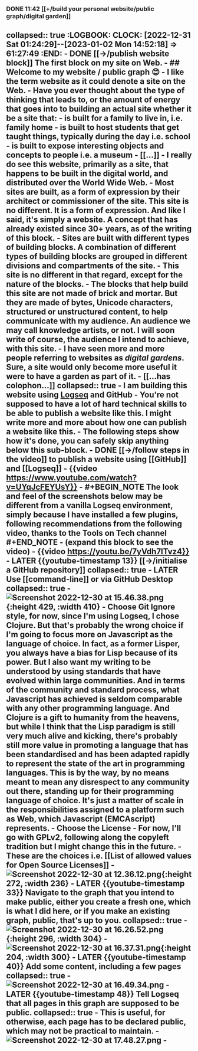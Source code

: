 ### DONE 11:42 [[+/build your personal website/public graph/digital garden]]
collapsed:: true
:LOGBOOK:
CLOCK: [2022-12-31 Sat 01:24:29]--[2023-01-02 Mon 14:52:18] =>  61:27:49
:END:
	- DONE [[->/publish website block]] The first block on my site on Web.
		- ## Welcome to my website / public graph 😊
		- I like the term **website** as it could denote a **site** on the **Web**.
		- Have you ever thought about the type of thinking that leads to, or the amount of energy that goes into to building an actual site whether it be a **site** that:
			- is built for a family to live in, i.e. **family home**
			- is built to host students that get taught things, typically during the day i.e. **school**
			- is built to expose interesting objects and concepts to people i.e. **a museum**
			- [[...]]
		- I really do see this website, primarily as a site, that happens to be built in the digital world, and distributed over the World Wide Web.
		- Most sites are built, as a form of expression by their architect or commissioner of the site. This site is no different. It is **a form of expression**. And like I said, it's simply a website. A concept that has already existed since 30+ years, as of the writing of this block.
		- Sites are built with different types of building blocks. A combination of different types of building blocks are grouped in different divisions and compartments of the site.
		- This site is no different in that regard, except for the nature of the blocks.
		- The blocks that help build **this site are not made of brick and mortar**. But they are made of bytes, Unicode characters, structured or unstructured content, to help communicate with my audience. An audience we may call knowledge artists, or not. I will soon write of course, the audience I intend to achieve, with this site.
		- I have seen more and more people referring to websites as *digital gardens*. Sure, a site would only become more useful it were to have a garden as part of it.
		- [[...has colophon...]]
		  collapsed:: true
			- I am building this website using [Logseq](https://logseq.com/) and GitHub
			- You're not supposed to have a lot of hard technical skills to be able to publish a website like this. I might write more and more about how one can publish a website like this.
			- The following steps show how it's done, you can safely skip anything below this sub-block.
				- DONE [[->/follow steps in the video]] to publish a website using [[GitHub]] and [[Logseq]]
					- {{video https://www.youtube.com/watch?v=UYqJcFEYUsY}}
						- #+BEGIN_NOTE
						  The look and feel of the screenshots below may be different from a vanilla Logseq environment, simply because I have installed a few plugins, following recommendations from the following video, thanks to the Tools on Tech channel
						  #+END_NOTE
							- (expand this block to see the video)
								- {{video https://youtu.be/7yVdh7ITvz4}}
						- LATER {{youtube-timestamp 13}}  [[->/initialise a GitHub repository]]
						  collapsed:: true
							- LATER Use [[command-line]] or via GitHub Desktop
							  collapsed:: true
								- ![Screenshot 2022-12-30 at 15.46.38.png](../assets/Screenshot_2022-12-30_at_15.46.38_1672411613091_0.png){:height 429, :width 410}
								- Choose Git Ignore style, for now, since I'm using Logseq, I chose Clojure. But that's probably the wrong choice if I'm going to focus more on Javascript as the language of choice. In fact, as a former Lisper, you always have a bias for Lisp because of its power. But I also want my writing to be understood by using standards that have evolved within large communities. And in terms of the community and standard process, what Javascript has achieved is seldom comparable with any other programming language. And Clojure is a gift to humanity from the heavens, but while I think that the Lisp paradigm is still very much alive and kicking, there's probably still more value in promoting a language that has been standardised and has been adapted rapidly to represent the state of the art in programming languages. This is by the way, by no means meant to mean any disrespect to any community out there, standing up for their programming language of choice. It's just a matter of scale in the responsibilities assigned to a platform such as Web, which Javascript (EMCAscript) represents.
								- Choose the License
									- For now, I'll go with GPLv2, following along the copyleft tradition but I might change this in the future.
									- These are the choices i.e. [[List of allowed values for Open Source Licenses]]
										- ![Screenshot 2022-12-30 at 12.36.12.png](../assets/Screenshot_2022-12-30_at_12.36.12_1672415108005_0.png){:height 272, :width 236}
						- LATER {{youtube-timestamp 33}} Navigate to the graph that you intend to make public, either you create a fresh one, which is what I did here, or if you make an existing graph, public, that's up to you.
						  collapsed:: true
							- ![Screenshot 2022-12-30 at 16.26.52.png](../assets/Screenshot_2022-12-30_at_16.26.52_1672414670385_0.png){:height 296, :width 304}
							- ![Screenshot 2022-12-30 at 16.37.31.png](../assets/Screenshot_2022-12-30_at_16.37.31_1672415236758_0.png){:height 204, :width 300}
						- LATER {{youtube-timestamp 40}} Add some content, including a few pages
						  collapsed:: true
							- ![Screenshot 2022-12-30 at 16.49.34.png](../assets/Screenshot_2022-12-30_at_16.49.34_1672416022488_0.png)
						- LATER {{youtube-timestamp 48}} Tell Logseq that all pages in this graph are supposed to be public.
						  collapsed:: true
							- This is useful, for otherwise, each page has to be declared public, which may not be practical to maintain.
							- ![Screenshot 2022-12-30 at 17.48.27.png](../assets/Screenshot_2022-12-30_at_17.48.27_1672418928462_0.png)
							-
-
